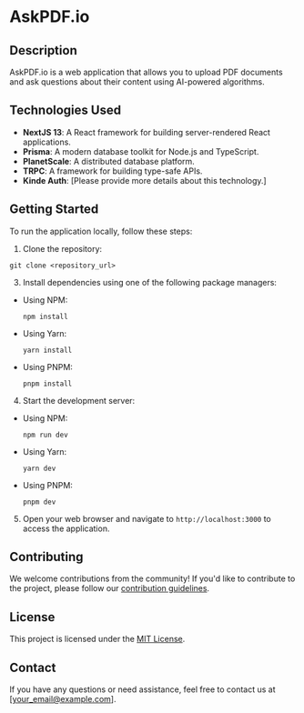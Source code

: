 # AskPDF.io

## Description

AskPDF.io is a web application that allows you to upload PDF documents and ask questions about their content using AI-powered algorithms.

## Technologies Used

- **NextJS 13**: A React framework for building server-rendered React applications.
- **Prisma**: A modern database toolkit for Node.js and TypeScript.
- **PlanetScale**: A distributed database platform.
- **TRPC**: A framework for building type-safe APIs.
- **Kinde Auth**: [Please provide more details about this technology.]

## Getting Started

To run the application locally, follow these steps:

1. Clone the repository:

```
git clone <repository_url>
```

3. Install dependencies using one of the following package managers:

- Using NPM:

  ```
  npm install
  ```

- Using Yarn:

  ```
  yarn install
  ```

- Using PNPM:

  ```
  pnpm install
  ```

4. Start the development server:

- Using NPM:

  ```
  npm run dev
  ```

- Using Yarn:

  ```
  yarn dev
  ```

- Using PNPM:

  ```
  pnpm dev
  ```

5. Open your web browser and navigate to `http://localhost:3000` to access the application.

## Contributing

We welcome contributions from the community! If you'd like to contribute to the project, please follow our [contribution guidelines](CONTRIBUTING.md).

## License

This project is licensed under the [MIT License](LICENSE).

## Contact

If you have any questions or need assistance, feel free to contact us at [your_email@example.com].